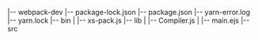 |-- webpack-dev
    |-- package-lock.json 
    |-- package.json
    |-- yarn-error.log
    |-- yarn.lock
    |-- bin
    |   |-- xs-pack.js
    |-- lib
    |   |-- Compiler.js
    |   |-- main.ejs
    |-- src
